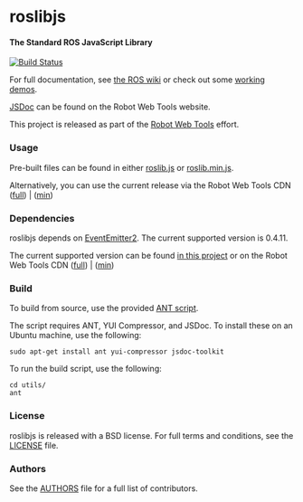 roslibjs
========

#### The Standard ROS JavaScript Library ####

[![Build Status](https://api.travis-ci.org/RobotWebTools/roslibjs.png)](https://travis-ci.org/RobotWebTools/roslibjs)

For full documentation, see [the ROS wiki](http://ros.org/wiki/roslibjs) or check out some [working demos](http://robotwebtools.org/).

[JSDoc](http://robotwebtools.org/jsdoc/roslibjs/current/) can be found on the Robot Web Tools website.

This project is released as part of the [Robot Web Tools](http://robotwebtools.org/) effort.

### Usage ###
Pre-built files can be found in either [roslib.js](build/roslib.js) or [roslib.min.js](build/roslib.min.js).

Alternatively, you can use the current release via the Robot Web Tools CDN ([full](http://cdn.robotsfor.me/roslibjs/current/roslib.js)) | ([min](http://cdn.robotsfor.me/roslibjs/current/roslib.min.js))

### Dependencies ###
roslibjs depends on [EventEmitter2](https://github.com/hij1nx/EventEmitter2). The current supported version is 0.4.11.

The current supported version can be found [in this project](include/EventEmitter2/eventemitter2.js) or on the Robot Web Tools CDN ([full](http://cdn.robotsfor.me/EventEmitter2/0.4.11/eventemitter2.js)) | ([min](http://cdn.robotsfor.me/EventEmitter2/0.4.11/eventemitter2.min.js))

### Build ###
To build from source, use the provided [ANT script](utils/build.xml).

The script requires ANT, YUI Compressor, and JSDoc. To install these on an Ubuntu machine, use the following:

    sudo apt-get install ant yui-compressor jsdoc-toolkit

To run the build script, use the following:

    cd utils/
    ant

### License ###
roslibjs is released with a BSD license. For full terms and conditions, see the [LICENSE](LICENSE) file.

### Authors ###
See the [AUTHORS](AUTHORS) file for a full list of contributors.
